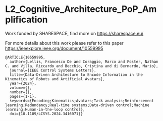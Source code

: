 # L2_Cognitive_Architecture_PoP_Amplification
Work funded by SHARESPACE, find more on https://sharespace.eu/

For more details about this work please refer to this paper
https://ieeexplore.ieee.org/document/10559995

```
@ARTICLE{10559995,
  author={Lellis, Francesco De and Coraggio, Marco and Foster, Nathan C. and Villa, Riccardo and Becchio, Cristina and di Bernardo, Mario},
  journal={IEEE Control Systems Letters}, 
  title={Data-Driven Architecture to Encode Information in the Kinematics of Robots and Artificial Avatars}, 
  year={2024},
  volume={},
  number={},
  pages={1-1},
  keywords={Encoding;Kinematics;Avatars;Task analysis;Reinforcement learning;Redundancy;Real-time systems;Data-driven control;Machine learning;Human-in-the-loop control},
  doi={10.1109/LCSYS.2024.3416071}}
```
